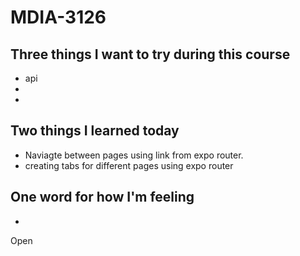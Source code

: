 # MDIA-3126

## Three things I want to try during this course 
- api 
- 
- 

## Two things I learned today
- Naviagte between pages using link from expo router.
- creating tabs for different pages using expo router

## One word for how I'm feeling
- 

Open